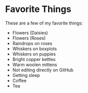 # Favorite Things

These are a few of my favorite things:

- Flowers (Daisies)
- Flowers (Roses)
- Raindrops on roses
- Whiskers on boxplots
- Whiskers on puppies
- Bright copper kettles
- Warm woolen mittens
- Not editing directly on GitHub
- Getting sleep
- Coffee
- Tea
